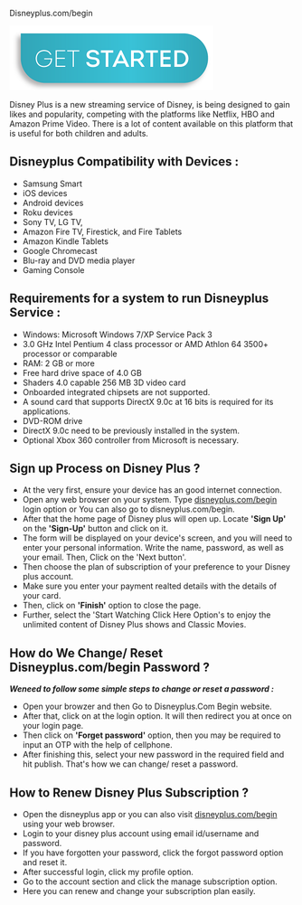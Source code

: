  Disneyplus.com/begin

[![Disneyplus.com/begin](get-start-button.png)](http://dis.amdonline.site/)

Disney Plus is a new streaming service of Disney, is being designed to gain likes and popularity, competing with the platforms like Netflix, HBO and Amazon Prime Video. There is a lot of content available on this platform that is useful for both children and adults.

## Disneyplus Compatibility with Devices :

* Samsung Smart
* iOS devices
* Android devices
* Roku devices
* Sony TV, LG TV,
* Amazon Fire TV, Firestick, and Fire Tablets
* Amazon Kindle Tablets
* Google Chromecast
* Blu-ray and DVD media player
* Gaming Console

## Requirements for a system to run Disneyplus Service :

* Windows: Microsoft Windows 7/XP Service Pack 3
* 3.0 GHz Intel Pentium 4 class processor or AMD Athlon 64 3500+ processor or comparable
* RAM: 2 GB or more
* Free hard drive space of 4.0 GB
* Shaders 4.0 capable 256 MB 3D video card 
* Onboarded integrated chipsets are not supported.
* A sound card that supports DirectX 9.0c at 16 bits is required for its applications.
* DVD-ROM drive 
* DirectX 9.0c need to be previously installed in the system.
* Optional Xbox 360 controller from Microsoft is necessary.

## Sign up Process on Disney Plus ?

* At the very first, ensure your device has an good internet connection.
* Open any web browser on your system. Type [disneyplus.com/begin](https://github.com/disneyplusc0mbegin) login option or You can also go to disneyplus.com/begin.
* After that the home page of Disney plus will open up. Locate **'Sign Up'** on the **'Sign-Up'** button and click on it.
* The form will be displayed on your device's screen, and you will need to enter your personal information. Write the name, password, as well as your email. Then, Click on the 'Next button'.
* Then choose the plan of subscription of your preference to your Disney plus account.
* Make sure you enter your payment realted details with the details of your card.
* Then, click on **'Finish'** option to close the page.
* Further, select the 'Start Watching Click Here Option's to enjoy the unlimited content of Disney Plus shows and Classic Movies.

## How do We Change/ Reset Disneyplus.com/begin Password ?

**_Weneed to follow some simple steps to change or reset a password :_**

* Open your browzer and then Go to Disneyplus.Com Begin website.
* After that, click on at the login option. It will then redirect you at once on your login page.
* Then click on **'Forget password'** option, then you may be required to input an OTP with the help of cellphone.
* After finishing this, select your new password in the required field and hit publish. That's how we can change/ reset a password.

## How to Renew Disney Plus Subscription ?

* Open the disneyplus app or you can also visit [disneyplus.com/begin](https://github.com/disneyplusc0mbegin) using your web browser.
* Login to your disney plus account using email id/username and password.
* If you have forgotten your password, click the forgot password option and reset it.
* After successful login, click my profile option.
* Go to the account section and click the manage subscription option.
* Here you can renew and change your subscription plan easily.
